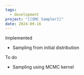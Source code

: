```yaml
---
tags:
  - development
project: "[[SMC Sampler]]"
date: 2024-09-16
---
```


Implemented
- Sampling from initial distribution

To do
- Sampling using MCMC kernel